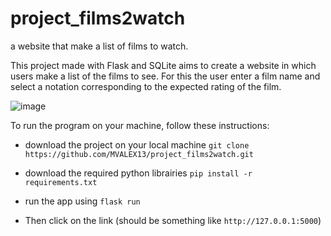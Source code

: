 # project_films2watch
a website that make a list of films to watch.

This project made with Flask and SQLite aims to create a website in which users make a list of the films to see. For this the user enter a film name and select a notation corresponding to the expected rating of the film.

![image](https://user-images.githubusercontent.com/82118574/215216499-00786b5a-e4b8-4843-96da-0c82ac2738d7.png)


To run the program on your machine, follow these instructions:
* download the project on your local machine `git clone https://github.com/MVALEX13/project_films2watch.git`

* download the required python librairies
`pip install -r requirements.txt`

* run the app using
`flask run`

* Then click on the link (should be something like `http://127.0.0.1:5000`)
